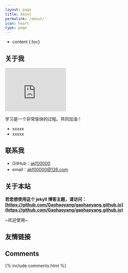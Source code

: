 ```yaml
---
layout: page
title: About
permalink: /about/
icon: heart
type: page
---
```


* content
{:toc}

## 关于我

<iframe src="https://githubbadge.appspot.com/gaohaoyang?s=1" style="border: 0;height: 142px;width: 200px;overflow: hidden;" frameBorder="0"></iframe>

学习是一个非常愉快的过程。共同加油！

* xxxxx
* xxxxx

## 联系我

* GitHub：[akf00000](https://github.com/akf00000)
* email：akf00000@126.com


## 关于本站

**若您想使用这个 jekyll 博客主题，请访问：[https://github.com/Gaohaoyang/gaohaoyang.github.io](https://github.com/Gaohaoyang/gaohaoyang.github.io)**

~欢迎使用~

## 友情链接



## Comments

{% include comments.html %}
